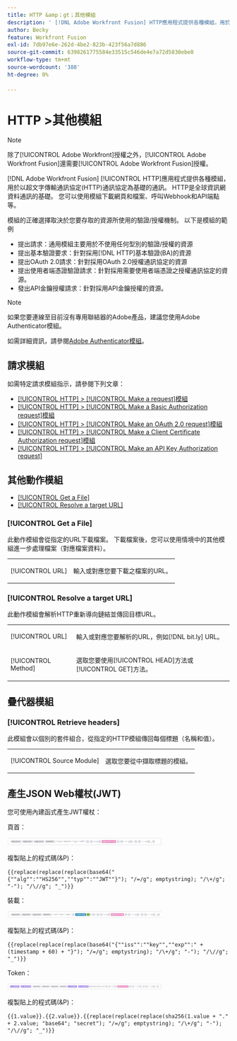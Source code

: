 ```yaml
---
title: HTTP &amp；gt；其他模組
description: ' [!DNL Adobe Workfront Fusion] HTTP應用程式提供各種模組，用於以超文字傳輸通訊協定(HTTP)通訊協定為基礎的通訊。 HTTP是全球資訊網資料通訊的基礎。 您可以使用模組下載網頁和檔案、呼叫Webhook和API端點等。'
author: Becky
feature: Workfront Fusion
exl-id: 7db97e6e-262d-4be2-823b-423f56a7d886
source-git-commit: 6398261775584e33515c546de4e7a72d5830ebe0
workflow-type: tm+mt
source-wordcount: '388'
ht-degree: 0%

---
```


# HTTP >其他模組

>[!NOTE]
>
>除了[!UICONTROL Adobe Workfront]授權之外，[!UICONTROL Adobe Workfront Fusion]還需要[!UICONTROL Adobe Workfront Fusion]授權。

[!DNL Adobe Workfront Fusion] [!UICONTROL HTTP]應用程式提供各種模組，用於以超文字傳輸通訊協定(HTTP)通訊協定為基礎的通訊。 HTTP是全球資訊網資料通訊的基礎。 您可以使用模組下載網頁和檔案、呼叫Webhook和API端點等。

模組的正確選擇取決於您要存取的資源所使用的驗證/授權機制。 以下是模組的範例

* 提出請求：通用模組主要用於不使用任何型別的驗證/授權的資源
* 提出基本驗證要求：針對採用[!DNL HTTP]基本驗證(BA)的資源
* 提出OAuth 2.0請求：針對採用OAuth 2.0授權通訊協定的資源
* 提出使用者端憑證驗證請求：針對採用需要使用者端憑證之授權通訊協定的資源。
* 發出API金鑰授權請求：針對採用API金鑰授權的資源。

>[!NOTE]
>
>如果您要連線至目前沒有專用聯結器的Adobe產品，建議您使用Adobe Authenticator模組。
>
>如需詳細資訊，請參閱[Adobe Authenticator模組](/help/workfront-fusion/references/apps-and-modules/adobe-connectors/adobe-authenticator-modules.md)。

## 請求模組

如需特定請求模組指示，請參閱下列文章：

* [[!UICONTROL HTTP] > [!UICONTROL Make a request]模組](/help/workfront-fusion/references/apps-and-modules/universal-connectors/http-module-make-a-request.md)
* [[!UICONTROL HTTP] > [!UICONTROL Make a Basic Authorization request]模組](/help/workfront-fusion/references/apps-and-modules/universal-connectors/http-module-make-a-basic-auth-request.md)
* [[!UICONTROL HTTP] > [!UICONTROL Make an OAuth 2.0 request]模組](/help/workfront-fusion/references/apps-and-modules/universal-connectors/http-module-make-an-oauth-2-request.md)
* [[!UICONTROL HTTP] > [!UICONTROL Make a Client Certificate Authorization request]模組](/help/workfront-fusion/references/apps-and-modules/universal-connectors/http-module-make-a-client-cert-auth-request.md)
* [[!UICONTROL HTTP] > [!UICONTROL Make an API Key Authorization request]](/help/workfront-fusion/references/apps-and-modules/universal-connectors/http-module-make-an-api-key-auth-request.md)

## 其他動作模組

* [[!UICONTROL Get a File]](#get-a-file)
* [[!UICONTROL Resolve a target URL]](#resolve-a-target-url)

### [!UICONTROL Get a File]

此動作模組會從指定的URL下載檔案。 下載檔案後，您可以使用情境中的其他模組進一步處理檔案（對應檔案資料）。

<table style="table-layout:auto"> 
 <col> 
 <col> 
 <tbody> 
  <tr> 
   <td role="rowheader">[!UICONTROL URL] </td> 
   <td> <p>輸入或對應您要下載之檔案的URL。 </p> </td> 
  </tr> 
 </tbody> 
</table>

### [!UICONTROL Resolve a target URL]

此動作模組會解析HTTP重新導向鏈結並傳回目標URL。

<table style="table-layout:auto"> 
 <col> 
 <col> 
 <tbody> 
  <tr> 
   <td role="rowheader">[!UICONTROL URL] </td> 
   <td> <p>輸入或對應您要解析的URL，例如[!DNL bit.ly] URL。</p> </td> 
  </tr> 
  <tr> 
   <td role="rowheader">[!UICONTROL Method] </td> 
   <td> <p>選取您要使用[!UICONTROL HEAD]方法或[!UICONTROL GET]方法。</p> </td> 
  </tr> 
 </tbody> 
</table>

## 疊代器模組

### [!UICONTROL Retrieve headers]

此模組會以個別的套件組合，從指定的HTTP模組傳回每個標題（名稱和值）。

<table style="table-layout:auto"> 
 <col> 
 <col> 
 <tbody> 
  <tr> 
   <td role="rowheader">[!UICONTROL Source Module]</td> 
   <td> <p> 選取您要從中擷取標題的模組。</p> </td> 
  </tr> 
 </tbody> 
</table>

## 產生JSON Web權杖(JWT)

您可使用內建函式產生JWT權杖：

頁首：

![](/help/workfront-fusion/references/apps-and-modules/assets/jwt-header-350x19.png)

複製貼上的程式碼(&amp;P)：

```
{{replace(replace(replace(base64("{""alg"":""HS256"",""typ"":""JWT""}"); "/=/g"; emptystring); "/\+/g"; "-"); "/\//g"; "_")}}
```

裝載：

![](/help/workfront-fusion/references/apps-and-modules/assets/jwt-payload-350x17.png)

複製貼上的程式碼(&amp;P)：

```
{{replace(replace(replace(base64("{""iss"":""key"",""exp"":" + (timestamp + 60) + "}"); "/=/g"; emptystring); "/\+/g"; "-"); "/\//g"; "_")}}
```

Token：

![](/help/workfront-fusion/references/apps-and-modules/assets/jwt-token-350x15.png)

複製貼上的程式碼(&amp;P)：

```
{{1.value}}.{{2.value}}.{{replace(replace(replace(sha256(1.value + "." + 2.value; "base64"; "secret"); "/=/g"; emptystring); "/\+/g"; "-"); "/\//g"; "_")}}
```
